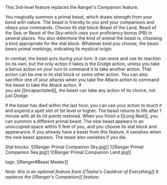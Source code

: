 This 3rd-level feature replaces the Ranger's Companion feature.

You magically summon a primal beast, which draws strength from your bond with nature. The beast is friendly to you and your companions and obeys your commands. Choose its stat block-Beast of the Land, Beast of the Sea, or Beast of the Sky-which uses your proficiency bonus (PB) in several places. You also determine the kind of animal the beast is, choosing a kind appropriate for the stat block. Whatever kind you choose, the beast bears primal markings, indicating its mystical origin.

In combat, the beast acts during your turn. It can move and use its reaction on its own, but the only action it takes is the Dodge action, unless you take a bonus action on your turn to command it to take another action. That action can be one in its stat block or some other action. You can also sacrifice one of your attacks when you take the Attack action to command the beast to take the Attack action. If  
you are [[incapacitated]], the beast can take any action of its choice, not just Dodge.

If the beast has died within the last hour, you can use your action to touch it and expend a spell slot of 1st level or higher. The beast returns to life after 1 minute with all its hit points restored. When you finish a [[Long Rest]], you can summon a different primal beast. The new beast appears in an unoccupied space within 5 feet of you, and you choose its stat block and appearance. If you already have a beast from this feature, it vanishes when the new beast appears. The beast also vanishes if you die.

Stat blocks:
![[Ranger Primal Companion Sky.jpg]]
![[Ranger Primal Companion Sea.jpg]]
![[Ranger Primal Companion Land.jpg]]

tags: [[Ranger#Beast Master]]

*Note: this is an optional feature from [[Tasha's Cauldron of Everything]]*
*It replaces the [[Ranger's Companion]] feature.*